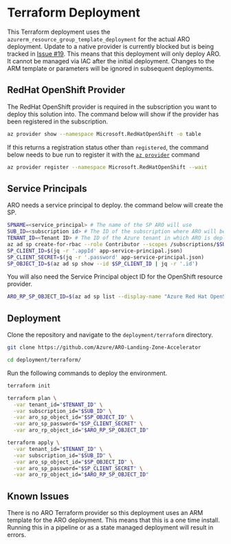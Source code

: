 # Terraform Deployment
This Terraform deployment uses the `azurerm_resource_group_template_deployment` for the actual ARO deployment. Update to a native provider is currently blocked but is being tracked in [Issue #19](https://github.com/Azure/ARO-Landing-Zone-Accelerator/issues/19). This means that this deployment will only deploy ARO. It cannot be managed via IAC after the initial deployment. Changes to the ARM template or parameters will be ignored in subsequent deployments.

## RedHat OpenShift Provider

The RedHat OpenShift provider is required in the subscription you want to deploy this solution into. The command below will show if the provider has been registered in the subscription.

```bash
az provider show --namespace Microsoft.RedHatOpenShift -o table
```

If this returns a registration status other than `registered`, the command below needs to bue run to register it with the [`az provider`](https://docs.microsoft.com/en-us/cli/azure/provider?view=azure-cli-latest) command

```bash
az provider register --namespace Microsoft.RedHatOpenShift --wait
```

## Service Principals

ARO needs a service principal to deploy. the command below will create the SP.

```bash
SPNAME=<service_principal> # The name of the SP ARO will use
SUB_ID=<subscription id> # The ID of the subscription where ARO will be deployed
TENANT_ID=<Tenant ID> # The ID of the Azure tenant in which ARO is deployed
az ad sp create-for-rbac --role Contributor --scopes /subscriptions/$SUB_ID --name $SPNAME > app-service-principal.json
SP_CLIENT_ID=$(jq -r '.appId' app-service-principal.json)
SP_CLIENT_SECRET=$(jq -r '.password' app-service-principal.json)
SP_OBJECT_ID=$(az ad sp show --id $SP_CLIENT_ID | jq -r '.id')
```

You will also need the Service Principal object ID for the OpenShift resource provider.

```bash
ARO_RP_SP_OBJECT_ID=$(az ad sp list --display-name "Azure Red Hat OpenShift RP" --query [0].id -o tsv)
```

## Deployment

Clone the repository and navigate to the `deployment/terraform` directory.
```bash
git clone https://github.com/Azure/ARO-Landing-Zone-Accelerator

cd deployment/terraform/
```

Run the following commands to deploy the environment.

```bash
terraform init

terraform plan \
  -var tenant_id="$TENANT_ID" \
  -var subscription_id="$SUB_ID" \
  -var aro_sp_object_id="$SP_OBJECT_ID" \
  -var aro_sp_password="$SP_CLIENT_SECRET" \
  -var aro_rp_object_id="$ARO_RP_SP_OBJECT_ID"

terraform apply \
  -var tenant_id="$TENANT_ID" \
  -var subscription_id="$SUB_ID" \
  -var aro_sp_object_id="$SP_OBJECT_ID" \
  -var aro_sp_password="$SP_CLIENT_SECRET" \
  -var aro_rp_object_id="$ARO_RP_SP_OBJECT_ID"
```

## Known Issues

There is no ARO Terraform provider so this deployment uses an ARM template for the ARO deployment. This means that this is a one time install. Running this in a pipeline or as a state managed deployment will result in errors.
